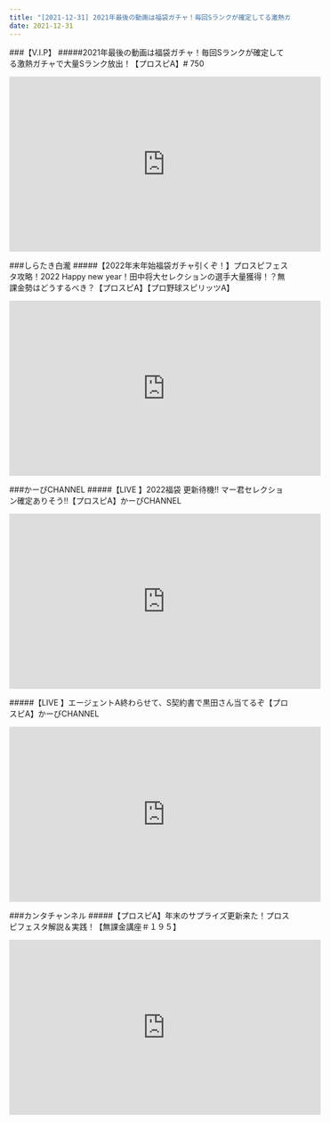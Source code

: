 ```yaml
---
title: "[2021-12-31] 2021年最後の動画は福袋ガチャ！毎回Sランクが確定してる激熱ガチャで大量Sランク放出！【プロスピA】# 750 他"
date: 2021-12-31
---
```

###【V.I.P】
#####2021年最後の動画は福袋ガチャ！毎回Sランクが確定してる激熱ガチャで大量Sランク放出！【プロスピA】# 750
<iframe width="560" height="315" src="https://www.youtube.com/embed/wf3dBsQeEWM" frameborder="0" allow="accelerometer; autoplay; clipboard-write; encrypted-media; gyroscope; picture-in-picture" allowfullscreen></iframe>

###しらたき白瀧
#####【2022年末年始福袋ガチャ引くぞ！】プロスピフェスタ攻略！2022 Happy new year！田中将大セレクションの選手大量獲得！？無課金勢はどうするべき？【プロスピA】【プロ野球スピリッツA】
<iframe width="560" height="315" src="https://www.youtube.com/embed/tcHMItD3jBg" frameborder="0" allow="accelerometer; autoplay; clipboard-write; encrypted-media; gyroscope; picture-in-picture" allowfullscreen></iframe>

###かーぴCHANNEL
#####【LIVE 】2022福袋 更新待機!! マー君セレクション確定ありそう!!【プロスピA】かーぴCHANNEL
<iframe width="560" height="315" src="https://www.youtube.com/embed/hdHSFoILTrg" frameborder="0" allow="accelerometer; autoplay; clipboard-write; encrypted-media; gyroscope; picture-in-picture" allowfullscreen></iframe>

#####【LIVE 】エージェントA終わらせて、S契約書で黒田さん当てるぞ【プロスピA】かーぴCHANNEL
<iframe width="560" height="315" src="https://www.youtube.com/embed/9r3w7hKmGI0" frameborder="0" allow="accelerometer; autoplay; clipboard-write; encrypted-media; gyroscope; picture-in-picture" allowfullscreen></iframe>

###カンタチャンネル
#####【プロスピA】年末のサプライズ更新来た！プロスピフェスタ解説＆実践！【無課金講座＃１９５】
<iframe width="560" height="315" src="https://www.youtube.com/embed/mllb8dNlUgU" frameborder="0" allow="accelerometer; autoplay; clipboard-write; encrypted-media; gyroscope; picture-in-picture" allowfullscreen></iframe>

